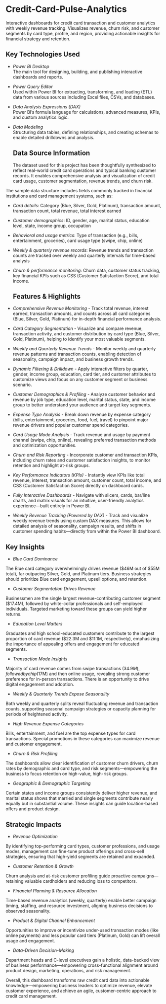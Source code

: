 # Credit-Card-Pulse-Analytics
Interactive dashboards for credit card transaction and customer analytics  with weekly revenue tracking.  Visualizes revenue, churn risk, and customer segments by card type, profile, and region, providing actionable insights for financial strategy and retention.

## Key Technologies Used

- *Power BI Desktop*  
  The main tool for designing, building, and publishing interactive dashboards and reports.

- *Power Query Editor*  
  Used within Power BI for extracting, transforming, and loading (ETL) data from various sources including Excel files, CSVs, and databases.

- *Data Analysis Expressions (DAX)*  
  Power BI’s formula language for calculations, advanced measures, KPIs, and custom analytics logic.

- *Data Modeling*  
  Structuring data tables, defining relationships, and creating schemas to enable detailed drilldowns and analysis.

  ## Data Source Information

  The dataset used for this project has been thoughtfully synthesized to reflect real-world credit card operations and typical banking customer records. It enables comprehensive analysis and visualization of credit card usage, customer segmentation, revenue trends, and churn risk.

The sample data structure includes fields commonly tracked in financial institutions and card management systems, such as:

- *Card details*:  Category (Blue, Silver, Gold, Platinum), transaction amount, transaction count, total revenue, total interest earned

- *Customer demographics*:  ID, gender, age, marital status, education level, state, income group, occupation

- *Behavioral and usage metrics*:  Type of transaction (e.g., bills, entertainment, groceries), card usage type (swipe, chip, online)

- *Weekly & quarterly revenue records*:  Revenue trends and transaction counts are tracked over weekly and quarterly intervals for time-based analysis

- *Churn & performance monitoring*:  Churn data, customer status tracking, key financial KPIs such as CSS (Customer Satisfaction Score), and total income.
  
  ## Features & Highlights
  
- *Comprehensive Revenue Monitoring* - Track total revenue, interest earned, transaction amounts, and counts across all card categories (Blue, Silver, Gold, Platinum) for in-depth financial performance analysis.

- *Card Category Segmentation* - Visualize and compare revenue, transaction activity, and customer distribution by card type (Blue, Silver, Gold, Platinum), helping to identify your most valuable segments.

- *Weekly and Quarterly Revenue Trends* - Monitor weekly and quarterly revenue patterns and transaction counts, enabling detection of seasonality, campaign impact, and business growth trends.

- *Dynamic Filtering & Drilldown* - Apply interactive filters by quarter, gender, income group, education, card tier, and customer attributes to customize views and focus on any customer segment or business scenario.

- *Customer Demographics & Profiling* - Analyze customer behavior and revenue by job type, education level, marital status, state, and income group to better understand your audience and target key segments.

- *Expense Type Analysis* - Break down revenue by expense category (bills, entertainment, groceries, food, fuel, travel) to pinpoint major revenue drivers and popular customer spend categories.

- *Card Usage Mode Analysis* - Track revenue and usage by payment channel (swipe, chip, online), revealing preferred transaction methods and optimization opportunities.

- *Churn and Risk Reporting* - Incorporate customer and transaction KPIs, including churn rates and customer satisfaction insights, to monitor retention and highlight at-risk groups.

- *Key Performance Indicators (KPIs)* - Instantly view KPIs like total revenue, interest, transaction amount, customer count, total income, and CSS (Customer Satisfaction Score) directly on dashboard cards.

- *Fully Interactive Dashboards* - Navigate with slicers, cards, bar/line charts, and matrix visuals for an intuitive, user-friendly analytics experience—built entirely in Power BI.

- *Weekly Revenue Tracking (Powered by DAX)* - Track and visualize weekly revenue trends using custom DAX measures. This allows for detailed analysis of seasonality, campaign results, and shifts in customer spending habits—directly from within the Power BI dashboard.

## Key Insights
- *Blue Card Dominance*
  
The Blue card category overwhelmingly drives revenue ($46M out of $55M total), far outpacing Silver, Gold, and Platinum tiers. Business strategies should prioritize Blue card engagement, upsell options, and retention.

- *Customer Segmentation Drives Revenue*
  
Businessmen are the single largest revenue-contributing customer segment ($17.4M), followed by white-collar professionals and self-employed individuals. Targeted marketing toward these groups can yield higher returns.

- *Education Level Matters*
  
Graduates and high school-educated customers contribute to the largest proportion of card revenue ($22.3M and $11.1M, respectively), emphasizing the importance of appealing offers and engagement for educated segments.

- *Transaction Mode Insights*
  
Majority of card revenue comes from swipe transactions ($34.9M), followed by chip ($17M) and then online usage, revealing strong customer preference for in-person transactions. There is an opportunity to drive digital engagement and adoption.

- *Weekly & Quarterly Trends Expose Seasonality*
  
Both weekly and quarterly splits reveal fluctuating revenue and transaction counts, supporting seasonal campaign strategies or capacity planning for periods of heightened activity.

- *High Revenue Expense Categories*
  
Bills, entertainment, and fuel are the top expense types for card transactions. Special promotions in these categories can maximize revenue and customer engagement.

- *Churn & Risk Profiling*
  
The dashboards allow clear identification of customer churn drivers, churn rates by demographic and card type, and risk segments—empowering the business to focus retention on high-value, high-risk groups.

- *Geographic & Demographic Targeting*
  
Certain states and income groups consistently deliver higher revenue, and marital status shows that married and single segments contribute nearly equally but in substantial volume. These insights can guide location-based offers and product design.

## Strategic Impacts

- *Revenue Optimization*
  
By identifying top-performing card types, customer professions, and usage modes, management can fine-tune product offerings and cross-sell strategies, ensuring that high-yield segments are retained and expanded.

- *Customer Retention & Growth*
  
Churn analysis and at-risk customer profiling guide proactive campaigns—retaining valuable cardholders and reducing loss to competitors.

- *Financial Planning & Resource Allocation*
  
Time-based revenue analytics (weekly, quarterly) enable better campaign timing, staffing, and resource investment, aligning business decisions to observed seasonality.

- *Product & Digital Channel Enhancement*
  
Opportunities to improve or incentivize under-used transaction modes (like online payments) and less popular card tiers (Platinum, Gold) can lift overall usage and engagement.

- *Data-Driven Decision-Making*
  
Department heads and C-level executives gain a holistic, data-backed view of business performance—empowering cross-functional alignment around product design, marketing, operations, and risk management.



Overall, this dashboard transforms raw credit card data into actionable knowledge—empowering business leaders to optimize revenue, elevate customer experience, and achieve an agile, customer-centric approach to credit card management.
